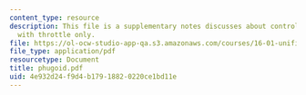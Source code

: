 ```yaml
---
content_type: resource
description: This file is a supplementary notes discusses about control of an Aircraft
  with throttle only.
file: https://ol-ocw-studio-app-qa.s3.amazonaws.com/courses/16-01-unified-engineering-i-ii-iii-iv-fall-2005-spring-2006/4e932d24f9d4b17918820220ce1bd11e_phugoid.pdf
file_type: application/pdf
resourcetype: Document
title: phugoid.pdf
uid: 4e932d24-f9d4-b179-1882-0220ce1bd11e
---
```


